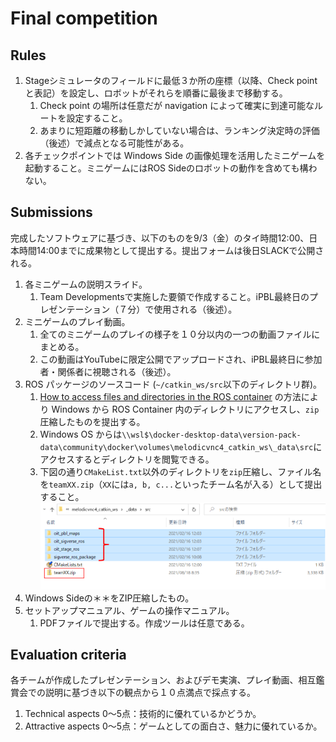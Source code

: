 # Final competition

## Rules

1. Stageシミュレータのフィールドに最低３か所の座標（以降、Check point と表記）を設定し、ロボットがそれらを順番に最後まで移動する。
   1. Check point の場所は任意だが navigation によって確実に到達可能なルートを設定すること。
   2. あまりに短距離の移動しかしていない場合は、ランキング決定時の評価（後述）で減点となる可能性がある。
2. 各チェックポイントでは Windows Side の画像処理を活用したミニゲームを起動すること。ミニゲームにはROS Sideのロボットの動作を含めても構わない。

## Submissions

完成したソフトウェアに基づき、以下のものを9/3（金）のタイ時間12:00、日本時間14:00までに成果物として提出する。提出フォームは後日SLACKで公開される。

1. 各ミニゲームの説明スライド。
   1. Team Developmentsで実施した要領で作成すること。iPBL最終日のプレゼンテーション（７分）で使用される（後述）。
2. ミニゲームのプレイ動画。
   1. 全てのミニゲームのプレイの様子を１０分以内の一つの動画ファイルにまとめる。
   2. この動画はYouTubeに限定公開でアップロードされ、iPBL最終日に参加者・関係者に視聴される（後述）。
3. ROS パッケージのソースコード (`~/catkin_ws/src`以下のディレクトリ群)。
   1. [How to access files and directories in the ROS container](https://github.com/oit-ipbl/portal/blob/main/setup/dockerros.md#how-to-access-files-and-directories-in-the-ros-container) の方法により Windows から ROS Container 内のディレクトリにアクセスし、`zip`圧縮したものを提出する。
   2. Windows OS からは`\\wsl$\docker-desktop-data\version-pack-data\community\docker\volumes\melodicvnc4_catkin_ws\_data\src`にアクセスするとディレクトリを閲覧できる。
   3. 下図の通り`CMakeList.txt`以外のディレクトリを`zip`圧縮し、ファイル名を`teamXX.zip`（`XX`には`a, b, c...`といったチーム名が入る）として提出すること。  
   ![2021-08-18_083817.svg.png](./images/2021-08-18_083817.svg.png)
4. Windows Sideの＊＊をZIP圧縮したもの。
5. セットアップマニュアル、ゲームの操作マニュアル。
   1. PDFファイルで提出する。作成ツールは任意である。

## Evaluation criteria

各チームが作成したプレゼンテーション、およびデモ実演、プレイ動画、相互鑑賞会での説明に基づき以下の観点から１０点満点で採点する。  
<!-- 作品の一部分でも良い箇所があれば、積極的に評価すること。 -->

1. Technical aspects 0～5点：技術的に優れているかどうか。
2. Attractive aspects 0～5点：ゲームとしての面白さ、魅力に優れているか。
